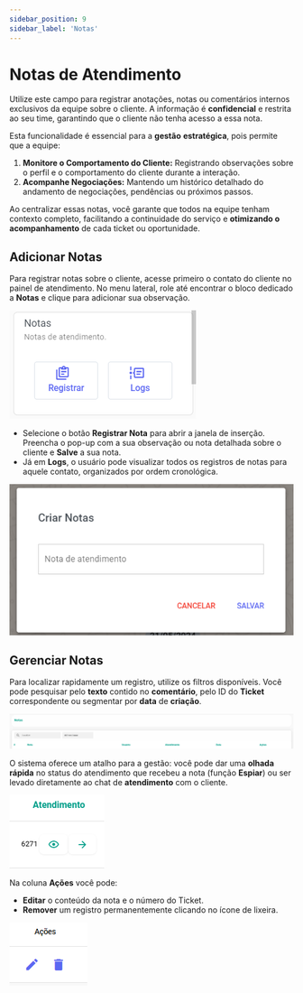 ```yaml
---
sidebar_position: 9
sidebar_label: 'Notas'
---
```


# Notas de Atendimento

Utilize este campo para registrar anotações, notas ou comentários internos exclusivos da equipe sobre o cliente. A informação é **confidencial** e restrita ao seu time, garantindo que o cliente não tenha acesso a essa nota.

Esta funcionalidade é essencial para a **gestão** **estratégica**, pois permite que a equipe:

1.  **Monitore o Comportamento do Cliente:** Registrando observações sobre o perfil e o comportamento do cliente durante a interação.
2.  **Acompanhe Negociações:** Mantendo um histórico detalhado do andamento de negociações, pendências ou próximos passos.

Ao centralizar essas notas, você garante que todos na equipe tenham contexto completo, facilitando a continuidade do serviço e **otimizando o acompanhamento** de cada ticket ou oportunidade.

## Adicionar Notas

Para registrar notas sobre o cliente, acesse primeiro o contato do cliente no painel de atendimento. No menu lateral, role até encontrar o bloco dedicado a **Notas** e clique para adicionar sua observação.

![alt text](assetsNota/image.png)

- Selecione o botão **Registrar Nota** para abrir a janela de inserção. Preencha o pop-up com a sua observação ou nota detalhada sobre o cliente e **Salve** a sua nota.
- Já em **Logs**, o usuário pode visualizar todos os registros de notas para aquele contato, organizados por ordem cronológica.

![alt text](assetsNota/image-1.png)

## Gerenciar Notas

Para localizar rapidamente um registro, utilize os filtros disponíveis. Você pode pesquisar pelo **texto** contido no **comentário**, pelo ID do **Ticket** correspondente ou segmentar por **data** de **criação**.

![alt text](assetsNota/image-3.png)

O sistema oferece um atalho para a gestão: você pode dar uma **olhada** **rápida** no status do atendimento que recebeu a nota (função **Espiar**) ou ser levado diretamente ao chat de **atendimento** com o cliente.

![alt text](assetsNota/image-4.png)

Na coluna **Ações** você pode:
- **Editar** o conteúdo da nota e o número do Ticket. 
- **Remover** um registro permanentemente clicando no ícone de lixeira. 

![alt text](assetsNota/image-2.png)